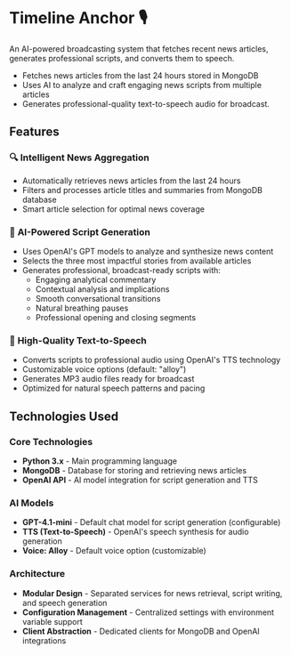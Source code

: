 # Timeline Anchor 🎙️

An AI-powered broadcasting system that fetches recent news articles, generates professional scripts, and converts them to speech.

- Fetches news articles from the last 24 hours stored in MongoDB
- Uses AI to analyze and craft engaging news scripts from multiple articles
- Generates professional-quality text-to-speech audio for broadcast.

## Features

### 🔍 **Intelligent News Aggregation**

- Automatically retrieves news articles from the last 24 hours
- Filters and processes article titles and summaries from MongoDB database
- Smart article selection for optimal news coverage

### 📝 **AI-Powered Script Generation**

- Uses OpenAI's GPT models to analyze and synthesize news content
- Selects the three most impactful stories from available articles
- Generates professional, broadcast-ready scripts with:
  - Engaging analytical commentary
  - Contextual analysis and implications
  - Smooth conversational transitions
  - Natural breathing pauses
  - Professional opening and closing segments

### 🎵 **High-Quality Text-to-Speech**

- Converts scripts to professional audio using OpenAI's TTS technology
- Customizable voice options (default: "alloy")
- Generates MP3 audio files ready for broadcast
- Optimized for natural speech patterns and pacing

## Technologies Used

### **Core Technologies**

- **Python 3.x** - Main programming language
- **MongoDB** - Database for storing and retrieving news articles
- **OpenAI API** - AI model integration for script generation and TTS

### **AI Models**

- **GPT-4.1-mini** - Default chat model for script generation (configurable)
- **TTS (Text-to-Speech)** - OpenAI's speech synthesis for audio generation
- **Voice: Alloy** - Default voice option (customizable)

### **Architecture**

- **Modular Design** - Separated services for news retrieval, script writing, and speech generation
- **Configuration Management** - Centralized settings with environment variable support
- **Client Abstraction** - Dedicated clients for MongoDB and OpenAI integrations
